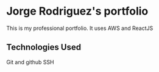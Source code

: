 # Jorge Rodriguez's portfolio

This is my professional portfolio. It uses AWS and ReactJS

## Technologies Used

Git and github
SSH
